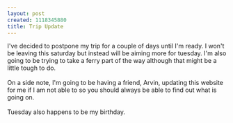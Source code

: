 ```yaml
--- 
layout: post
created: 1118345880
title: Trip Update
---
```

I've decided to postpone my trip for a couple of days until I'm ready.  I won't be leaving this saturday but instead will be aiming more for tuesday.  I'm also going to be trying to take a ferry part of the way although that might be a little tough to do.  <br /><br />On a side note, I'm going to be having a friend, Arvin, updating this website for me if I am not able to so you should always be able to find out what is going on.<br /><br />Tuesday also happens to be my birthday.
